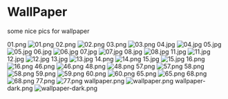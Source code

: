 # WallPaper

some nice pics for wallpaper

01.png
![01.png](01.png)
02.png
![02.png](02.png)
03.png
![03.png](03.png)
04.jpg
![04.jpg](04.jpg)
05.jpg
![05.jpg](05.jpg)
06.jpg
![06.jpg](06.jpg)
07.jpg
![07.jpg](07.jpg)
08.jpg
![08.jpg](08.jpg)
11.jpg
![11.jpg](11.jpg)
12.jpg
![12.jpg](12.jpg)
13.jpg
![13.jpg](13.jpg)
14.png
![14.png](14.png)
15.jpg
![15.jpg](15.jpg)
16.png
![16.png](16.png)
46.png
![46.png](46.png)
48.png
![48.png](48.png)
57.png
![57.png](57.png)
58.png
![58.png](58.png)
59.png
![59.png](59.png)
60.png
![60.png](60.png)
65.png
![65.png](65.png)
68.png
![68.png](68.png)
77.png
![77.png](77.png)
wallpaper.png
![wallpaper.png](wallpaper.png)
wallpaper-dark.png
![wallpaper-dark.png](wallpaper-dark.png)
